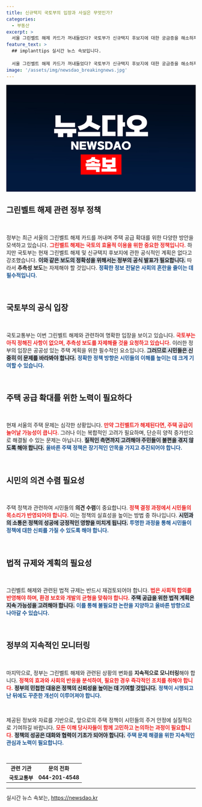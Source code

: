 ```yaml
---
title: 신규택지 국토부의 입장과 사실은 무엇인가?
categories:
  - 부동산
excerpt: >
  서울 그린벨트 해제 카드가 꺼내들었다? 국토부가 신규택지 후보지에 대한 궁금증을 해소하지 않은 가운데, 서울의 부동산 시장에 미칠 영향은? 클릭해서 진실을 확인하세요!
feature_text: >
  ## implanttips 실시간 뉴스 속보입니다.

  서울 그린벨트 해제 카드가 꺼내들었다? 국토부가 신규택지 후보지에 대한 궁금증을 해소하지 않은 가운데, 서울의 부동산 시장에 미칠 영향은? 클릭해서 진실을 확인하세요!
image: '/assets/img/newsdao_breakingnews.jpg'
---
```


<p><img src="/assets/img/newsdao_breakingnews.jpg" alt="implanttips 속보" /></p>

<h2 data-ke-size="size26">그린벨트 해제 관련 정부 정책</h2>

<p data-ke-size="size16">&nbsp;</p>

<p>정부는 최근 서울의 그린벨트 해제 카드를 꺼내며 주택 공급 확대를 위한 다양한 방안을 모색하고 있습니다. <b><span style="color: #ee2323;">그린벨트 해제는 국토의 효율적 이용을 위한 중요한 정책입니다.</span></b> 하지만 국토부는 현재 그린벨트 해제 및 신규택지 후보지에 관한 공식적인 계획은 없다고 강조했습니다. <b><span style="background-color: #21538527;">이와 같은 보도의 정확성을 위해서는 정부의 공식 발표가 필요합니다.</span></b> 따라서 <strong>추측성 보도</strong>는 자제해야 할 것입니다. <b><span style="color: #1a5490;">정확한 정보 전달은 사회의 혼란을 줄이는 데 필수적입니다.</span></b> </p>

<p data-ke-size="size16">&nbsp;</p>

<h2 data-ke-size="size26">국토부의 공식 입장</h2>

<p data-ke-size="size16">&nbsp;</p>

<p>국토교통부는 이번 그린벨트 해제와 관련하여 명확한 입장을 보이고 있습니다. <b><span style="color: #ee2323;">국토부는 아직 정해진 사항이 없으며, 추측성 보도를 자제해줄 것을 요청하고 있습니다.</span></b> 이러한 정부의 입장은 공공성 있는 주택 계획을 위한 필수적인 요소입니다. <b><span style="background-color: #21538527;">그러므로 시민들은 신중히 이 문제를 바라봐야 합니다.</span></b> <b><span style="color: #1a5490;">정확한 정책 방향은 시민들의 이해를 높이는 데 크게 기여할 수 있습니다.</span></b></p>

<p data-ke-size="size16">&nbsp;</p>

<h2 data-ke-size="size26">주택 공급 확대를 위한 노력이 필요하다</h2>

<p data-ke-size="size16">&nbsp;</p>

<p>현재 서울의 주택 문제는 심각한 상황입니다. <b><span style="color: #ee2323;">만약 그린벨트가 해제된다면, 주택 공급이 늘어날 가능성이 큽니다.</span></b> 그러나 이는 복합적인 고려가 필요하며, 단순히 양적 증가만으로 해결될 수 있는 문제는 아닙니다. <b><span style="background-color: #21538527;">질적인 측면까지 고려해야 주민들이 불편을 겪지 않도록 해야 합니다.</span></b> <b><span style="color: #1a5490;">올바른 주택 정책은 장기적인 안목을 가지고 추진되어야 합니다.</span></b></p>

<p data-ke-size="size16">&nbsp;</p>

<h2 data-ke-size="size26">시민의 의견 수렴 필요성</h2>

<p data-ke-size="size16">&nbsp;</p>

<p>주택 정책과 관련하여 시민들의 <strong>의견 수렴</strong>이 중요합니다. <b><span style="color: #ee2323;">정책 결정 과정에서 시민들의 목소리가 반영되어야 합니다.</span></b> 이는 정책의 실효성을 높이는 방법 중 하나입니다. <b><span style="background-color: #21538527;">시민과의 소통은 정책의 성공에 긍정적인 영향을 미치게 됩니다.</span></b> <b><span style="color: #1a5490;">투명한 과정을 통해 시민들이 정책에 대한 신뢰를 가질 수 있도록 해야 합니다.</span></b></p>

<p data-ke-size="size16">&nbsp;</p>

<h2 data-ke-size="size26">법적 규제와 계획의 필요성</h2>

<p data-ke-size="size16">&nbsp;</p>

<p>그린벨트 해제와 관련된 법적 규제는 반드시 재검토되어야 합니다. <b><span style="color: #ee2323;">법은 사회적 합의를 반영해야 하며, 환경 보호와 개발의 균형을 맞춰야 합니다.</span></b> <b><span style="background-color: #21538527;">주택 공급을 위한 법적 계획은 지속 가능성을 고려해야 합니다.</span></b> <b><span style="color: #1a5490;">이를 통해 불필요한 논란을 지양하고 올바른 방향으로 나아갈 수 있습니다.</span></b></p>

<p data-ke-size="size16">&nbsp;</p>

<h2 data-ke-size="size26">정부의 지속적인 모니터링</h2>

<p data-ke-size="size16">&nbsp;</p>

<p>마지막으로, 정부는 그린벨트 해제와 관련된 상황의 변화를 <strong>지속적으로 모니터링</strong>해야 합니다. <b><span style="color: #ee2323;">정책의 효과와 사회의 반응을 분석하여, 필요한 경우 즉각적인 조치를 취해야 합니다.</span></b> <b><span style="background-color: #21538527;">정부의 민첩한 대응은 정책의 신뢰성을 높이는 데 기여할 것입니다.</span></b> <b><span style="color: #1a5490;">정책이 시행되고 난 뒤에도 꾸준한 개선이 이루어져야 합니다.</span></b></p>

<p data-ke-size="size16">&nbsp;</p>

<p>제공된 정보와 자료를 기반으로, 앞으로의 주택 정책이 시민들의 주거 안정에 실질적으로 기여하길 바랍니다. <b><span style="color: #ee2323;">모든 이해 당사자들이 함께 고민하고 논의하는 과정이 필요합니다.</span></b> <b><span style="background-color: #21538527;">정책의 성공은 대화와 협력이 기초가 되어야 합니다.</span></b> <b><span style="color: #1a5490;">주택 문제 해결을 위한 지속적인 관심과 노력이 필요합니다.</span></b></p>

<p data-ke-size="size16">&nbsp;</p>

<table>
    <tr>
        <td style="text-align: center; height: 17px;"><b>관련 기관</b></td>
        <td style="text-align: center; height: 17px;"><b>문의 전화</b></td>
    </tr>
    <tr>
        <td style="text-align: center; height: 17px;"><b>국토교통부</b></td>
        <td style="text-align: center; height: 17px;"><b>044-201-4548</b></td>
    </tr>
</table>

<hr />
실시간 뉴스 속보는, <a href="https://newsdao.kr" rel="dofollow">https://newsdao.kr</a>


